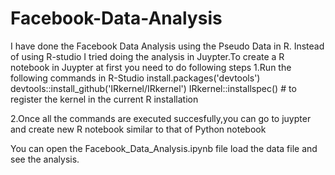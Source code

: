 # Facebook-Data-Analysis
I have done the Facebook Data Analysis using the Pseudo Data in R.
Instead of using R-studio I tried doing the analysis in Juypter.To create a R notebook in Juypter at first you need to do following steps
1.Run the following commands in R-Studio
   install.packages('devtools')
   devtools::install_github('IRkernel/IRkernel')
   IRkernel::installspec()  # to register the kernel in the current R installation
   
2.Once all the commands are executed succesfully,you can go to juypter and create new R notebook similar to that of Python notebook

You can open the Facebook_Data_Analysis.ipynb file load the data file and see the analysis.
